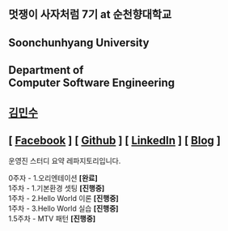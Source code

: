 ## 멋쟁이 사자처럼 7기 at 순천향대학교

## Soonchunhyang University
Department of<br/> Computer Software Engineering
------------------------------------------

##  [김민수](https://github.com/alstn2468)
## [ [Facebook](https://www.facebook.com/profile.php?id=100003769223078) ] [ [Github](https://github.com/alstn2468) ] [ [LinkedIn](https://www.linkedin.com/in/minsu-kim-336289160/) ] [ [Blog](https://alstn2468.github.io/) ]<br/>

운영진 스터디 요약 레파지토리입니다.<br/>

0주자 - 1.오리엔테이션 **[완료]**<br/>
1주차 - 1.기본환경 셋팅 **[진행중]**<br/>
1주차 - 2.Hello World 이론 **[진행중]**<br/>
1주차 - 3.Hello World 실습 **[진행중]**<br/>
1.5주차 - MTV 패턴 **[진행중]**<br/>
